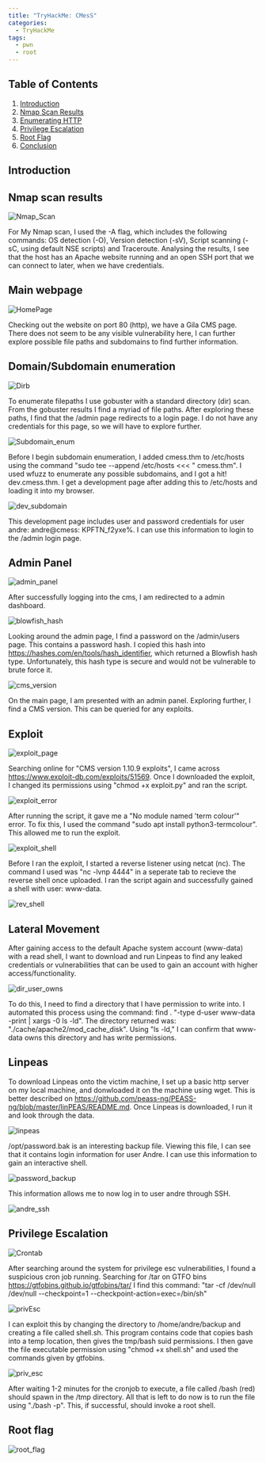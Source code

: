 ```yaml
---
title: "TryHackMe: CMesS"
categories:
  - TryHackMe
tags:
  - pwn
  - root
---
```

## Table of Contents

1. [Introduction](#introduction)
2. [Nmap Scan Results](#Nmap_Scan_Results)
3. [Enumerating HTTP](#Enumerating_HTTP)
6. [Privilege Escalation](#Privilege_Escalation)
7. [Root Flag](#Root_Flag)
9. [Conclusion](#Conclusion)

## Introduction

##  Nmap scan results
![Nmap_Scan](https://github.com/user-attachments/assets/f1e6287b-61a8-49c4-b385-8a1777c7a5a4)

For My Nmap scan, I used the -A flag, which includes the following commands: OS detection (-O), Version detection (-sV), Script scanning (-sC, using default NSE scripts) and Traceroute. Analysing the results, I see that the host has an Apache website running and an open SSH port that we can connect to later, when we have credentials. 

## Main webpage
![HomePage](https://github.com/user-attachments/assets/599b115e-c83c-46e6-ba64-7841f042cb23)

Checking out the website on port 80 (http), we have a Gila CMS page. There does not seem to be any visible vulnerability here, I can further explore possible file paths and subdomains to find further information. 

## Domain/Subdomain enumeration
![Dirb](https://github.com/user-attachments/assets/f8f67bb0-b3fd-45f4-ad43-775b4779868a)

To enumerate filepaths I use gobuster with a standard directory (dir) scan. From the gobuster results I find a myriad of file paths. After exploring these paths, I find that the /admin page redirects to a login page. I do not have any credentials for this page, so we will have to explore further.

![Subdomain_enum](https://github.com/user-attachments/assets/61596da1-c957-47ce-af84-63839be2b515)

Before I begin subdomain enumeration, I added cmess.thm to /etc/hosts using the command "sudo tee --append /etc/hosts <<< "<IP> cmess.thm". I used wfuzz to enumerate any possible subdomains, and I got a hit! dev.cmess.thm. I get a development page after adding this to /etc/hosts and loading it into my browser.

![dev_subdomain](https://github.com/user-attachments/assets/1ff58949-5329-4469-809a-536f40294cca)

This development page includes user and password credentials for user andre: andre@cmess: KPFTN_f2yxe%. I can use this information to login to the /admin login page.

## Admin Panel
![admin_panel](https://github.com/user-attachments/assets/ffe8492f-0e56-4e57-bb74-37f9db5fcacd)

After successfully logging into the cms, I am redirected to a admin dashboard.

![blowfish_hash](https://github.com/user-attachments/assets/6a13ee30-f684-4ca9-9241-6147b08f3afd)

Looking around the admin page, I find a password on the /admin/users page. This contains a password hash. I copied this hash into https://hashes.com/en/tools/hash_identifier, which returned a Blowfish hash type. Unfortunately, this hash type is secure and would not be vulnerable to brute force it.

![cms_version](https://github.com/user-attachments/assets/77b864e4-4a85-47b0-99c4-928785739b40)

On the main page, I am presented with an admin panel. Exploring further, I find a CMS version. This can be queried for any exploits.

## Exploit
![exploit_page](https://github.com/user-attachments/assets/b42bafc5-fdb6-402f-9941-13dc83d0b95d)

Searching online for "CMS version 1.10.9 exploits", I came across https://www.exploit-db.com/exploits/51569. Once I downloaded the exploit, I changed its permissions using "chmod +x exploit.py" and ran the script.

![exploit_error](https://github.com/user-attachments/assets/a860e263-5c92-4142-9178-e575837724ef)

After running the script, it gave me a "No module named 'term colour'" error. To fix this, I used the command "sudo apt install python3-termcolour". This allowed me to run the exploit.

![exploit_shell](https://github.com/user-attachments/assets/bb9c71d8-4020-464a-ab31-6f92b40f09c9)

Before I ran the exploit, I started a reverse listener using netcat (nc). The command I used was "nc -lvnp 4444" in a seperate tab to recieve the reverse shell once uploaded. I ran the script again and successfully gained a shell with user: www-data.

![rev_shell](https://github.com/user-attachments/assets/aee0260e-88e4-4a64-a0e7-fae0062fbbbf)

## Lateral Movement
After gaining access to the default Apache system account (www-data) with a read shell, I want to download and run Linpeas to find any leaked credentials or vulnerabilities that can be used to gain an account with higher access/functionality.  

![dir_user_owns](https://github.com/user-attachments/assets/029cc120-78a1-42e1-b9b9-2d8e7ca87385)

To do this, I need to find a directory that I have permission to write into. I automated this process using the command: find . "-type d-user www-data -print | xargs -0 ls -ld". The directory returned was: "./cache/apache2/mod_cache_disk". Using "ls -ld," I can confirm that www-data owns this directory and has write permissions.

## Linpeas
To download Linpeas onto the victim machine, I set up a basic http server on my local machine, and donwloaded it on the machine using wget. This is better described on https://github.com/peass-ng/PEASS-ng/blob/master/linPEAS/README.md. Once Linpeas is downloaded, I run it and look through the data.

![linpeas](https://github.com/user-attachments/assets/8526378c-4f50-45ca-bf35-4ddbd9864ba7)

/opt/password.bak is an interesting backup file. Viewing this file, I can see that it contains login information for user Andre. I can use this information to gain an interactive shell.

![password_backup](https://github.com/user-attachments/assets/6b7f2d60-51f7-419e-9b3a-320408b76581)

This information allows me to now log in to user andre through SSH.

![andre_ssh](https://github.com/user-attachments/assets/2336eda4-a503-4c2f-88a0-fde0d56971fe)

## Privilege Escalation 
![Crontab](https://github.com/user-attachments/assets/5d456807-62cc-4f66-8d7b-86d39590f0ea)

After searching around the system for privilege esc vulnerabilities, I found a suspicious cron job running. Searching for /tar on GTFO bins https://gtfobins.github.io/gtfobins/tar/ I find this command: "tar -cf /dev/null /dev/null --checkpoint=1 --checkpoint-action=exec=/bin/sh" 

![privEsc](https://github.com/user-attachments/assets/8c959b48-6341-4b99-aecb-894075369122)

I can exploit this by changing the directory to /home/andre/backup and creating a file called shell.sh. This program contains code that copies bash into a temp location, then gives the tmp/bash suid permissions. I then gave the file executable permission using "chmod +x shell.sh" and used the commands given by gtfobins.

![priv_esc](https://github.com/user-attachments/assets/fb6a58d4-cf19-4f74-bdd2-a6429dd7544c)

After waiting 1-2 minutes for the cronjob to execute, a file called /bash (red) should spawn in the /tmp directory. All that is left to do now is to run the file using "./bash -p". This, if successful, should invoke a root shell.

## Root flag
![root_flag](https://github.com/user-attachments/assets/d705dc8e-0e82-481a-8330-f3dcb0697307)
